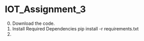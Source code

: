 # IOT_Assignment_3

0. Download the code.
1. Install Required Dependencies
    pip install -r requirements.txt
2.